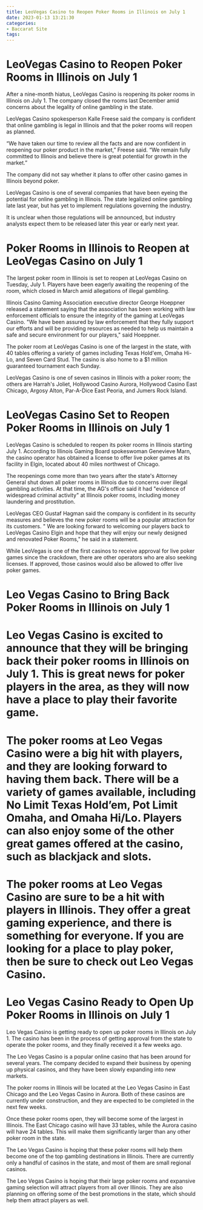 ```yaml
---
title: LeoVegas Casino to Reopen Poker Rooms in Illinois on July 1
date: 2023-01-13 13:21:30
categories:
- Baccarat Site
tags:
---
```



#  LeoVegas Casino to Reopen Poker Rooms in Illinois on July 1

After a nine-month hiatus, LeoVegas Casino is reopening its poker rooms in Illinois on July 1. The company closed the rooms last December amid concerns about the legality of online gambling in the state.

LeoVegas Casino spokesperson Kalle Freese said the company is confident that online gambling is legal in Illinois and that the poker rooms will reopen as planned.

“We have taken our time to review all the facts and are now confident in reopening our poker product in the market,” Freese said. “We remain fully committed to Illinois and believe there is great potential for growth in the market.”

The company did not say whether it plans to offer other casino games in Illinois beyond poker.

LeoVegas Casino is one of several companies that have been eyeing the potential for online gambling in Illinois. The state legalized online gambling late last year, but has yet to implement regulations governing the industry.

It is unclear when those regulations will be announced, but industry analysts expect them to be released later this year or early next year.

#  Poker Rooms in Illinois to Reopen at LeoVegas Casino on July 1

The largest poker room in Illinois is set to reopen at LeoVegas Casino on Tuesday, July 1. Players have been eagerly awaiting the reopening of the room, which closed in March amid allegations of illegal gambling.

Illinois Casino Gaming Association executive director George Hoeppner released a statement saying that the association has been working with law enforcement officials to ensure the integrity of the gaming at LeoVegas Casino. "We have been assured by law enforcement that they fully support our efforts and will be providing resources as needed to help us maintain a safe and secure environment for our players," said Hoeppner.

The poker room at LeoVegas Casino is one of the largest in the state, with 40 tables offering a variety of games including Texas Hold'em, Omaha Hi-Lo, and Seven Card Stud. The casino is also home to a $1 million guaranteed tournament each Sunday.

LeoVegas Casino is one of seven casinos in Illinois with a poker room; the others are Harrah's Joliet, Hollywood Casino Aurora, Hollywood Casino East Chicago, Argosy Alton, Par-A-Dice East Peoria, and Jumers Rock Island.

#  LeoVegas Casino Set to Reopen Poker Rooms in Illinois on July 1

LeoVegas Casino is scheduled to reopen its poker rooms in Illinois starting July 1. According to Illinois Gaming Board spokeswoman Genevieve Marn, the casino operator has obtained a license to offer live poker games at its facility in Elgin, located about 40 miles northwest of Chicago.

The reopenings come more than two years after the state's Attorney General shut down all poker rooms in Illinois due to concerns over illegal gambling activities. At that time, the AG's office said it had "evidence of widespread criminal activity" at Illinois poker rooms, including money laundering and prostitution.

LeoVegas CEO Gustaf Hagman said the company is confident in its security measures and believes the new poker rooms will be a popular attraction for its customers. " We are looking forward to welcoming our players back to LeoVegas Casino Elgin and hope that they will enjoy our newly designed and renovated Poker Rooms," he said in a statement.

While LeoVegas is one of the first casinos to receive approval for live poker games since the crackdown, there are other operators who are also seeking licenses. If approved, those casinos would also be allowed to offer live poker games.

#  Leo Vegas Casino to Bring Back Poker Rooms in Illinois on July 1

#

# Leo Vegas Casino is excited to announce that they will be bringing back their poker rooms in Illinois on July 1. This is great news for poker players in the area, as they will now have a place to play their favorite game.

#

# The poker rooms at Leo Vegas Casino were a big hit with players, and they are looking forward to having them back. There will be a variety of games available, including No Limit Texas Hold’em, Pot Limit Omaha, and Omaha Hi/Lo. Players can also enjoy some of the other great games offered at the casino, such as blackjack and slots.

#

# The poker rooms at Leo Vegas Casino are sure to be a hit with players in Illinois. They offer a great gaming experience, and there is something for everyone. If you are looking for a place to play poker, then be sure to check out Leo Vegas Casino.

#  Leo Vegas Casino Ready to Open Up Poker Rooms in Illinois on July 1

Leo Vegas Casino is getting ready to open up poker rooms in Illinois on July 1. The casino has been in the process of getting approval from the state to operate the poker rooms, and they finally received it a few weeks ago.

The Leo Vegas Casino is a popular online casino that has been around for several years. The company decided to expand their business by opening up physical casinos, and they have been slowly expanding into new markets.

The poker rooms in Illinois will be located at the Leo Vegas Casino in East Chicago and the Leo Vegas Casino in Aurora. Both of these casinos are currently under construction, and they are expected to be completed in the next few weeks.

Once these poker rooms open, they will become some of the largest in Illinois. The East Chicago casino will have 33 tables, while the Aurora casino will have 24 tables. This will make them significantly larger than any other poker room in the state.

The Leo Vegas Casino is hoping that these poker rooms will help them become one of the top gambling destinations in Illinois. There are currently only a handful of casinos in the state, and most of them are small regional casinos.

The Leo Vegas Casino is hoping that their large poker rooms and expansive gaming selection will attract players from all over Illinois. They are also planning on offering some of the best promotions in the state, which should help them attract players as well.